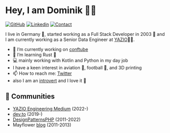<h1>Hey, I am Dominik 🧑‍💻</h1>

[![GitHub](https://img.shields.io/badge/GITHUB-blue?style=for-the-badge&logo=github)](https://github.com/domnikl) [![Linkedin](https://img.shields.io/badge/MY%20PROFILE-Linkedin-blue?style=for-the-badge&logo=github)](https://www.linkedin.com/in/dominik-liebler-a32655205/) 
 [![Contact](https://img.shields.io/badge/CONTACT-GMAIL-yellow?style=for-the-badge&logo=gmail&logoColor=white)](mailto:liebler.dominik@gmail.com)

I live in Germany 🏫, started working as a Full Stack Developer in 2003 👴 and I am currently working as a Senior Data Engineer at <a href="https://www.linkedin.com/company/yazio-gmbh/mycompany">YAZIO</a>👨‍💻.

- 🔭 I’m currently working on [conftube](https://github.com/conftube/conftube)
- 🌱 I’m learning Rust 🦀
- 💻 mainly working with Kotlin and Python in my day job
- I have a keen interest in aviation 🛫, football 🏈, and 3D printing
- 📫 How to reach me: [Twitter](https://twitter.com/domnikl)
- also I am an [introvert](https://www.allaboutintroverts.com/blog/10-things-introverts-are-best-at-doing) and I love it 🖤

## 👯 Communities

- [YAZIO Engineering Medium](https://medium.com/yazio-engineering/) (2022-)
- [dev.to](https://dev.to/domnikl) (2019-)
- [DesignPatternsPHP](https://github.com/DesignPatternsPHP) (2011-2022)
- Mayflower [blog](https://blog.mayflower.de/author/Dominik-Liebler) (2011-2013)
